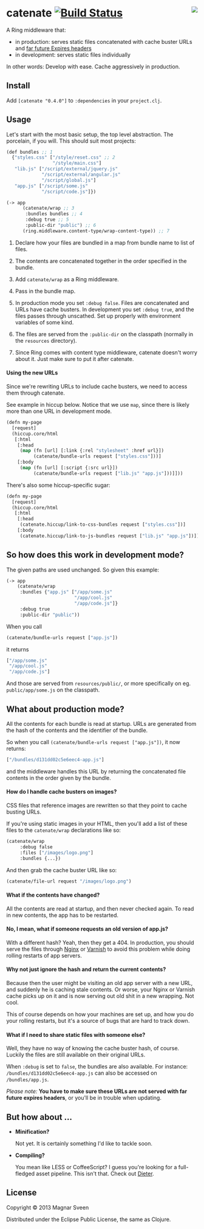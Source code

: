 # <img align="right" src="https://raw.github.com/magnars/catenate/master/concatenated.jpg"> catenate [![Build Status](https://secure.travis-ci.org/magnars/catenate.png)](http://travis-ci.org/magnars/catenate)

A Ring middleware that:

 - in production: serves static files concatenated with cache buster URLs and [far future Expires headers](http://developer.yahoo.com/performance/rules.html#expires)
 - in development: serves static files individually

In other words: Develop with ease. Cache aggressively in production.

## Install

Add `[catenate "0.4.0"]` to `:dependencies` in your `project.clj`.

## Usage

Let's start with the most basic setup, the top level abstraction. The
porcelain, if you will. This should suit most projects:

```cl
(def bundles ;; 1
  {"styles.css" ["/style/reset.css" ;; 2
                 "/style/main.css"]
   "lib.js" ["/script/external/jquery.js"
             "/script/external/angular.js"
             "/script/global.js"]
   "app.js" ["/script/some.js"
             "/script/code.js"]})

(-> app
      (catenate/wrap ;; 3
       :bundles bundles ;; 4
       :debug true ;; 5
       :public-dir "public") ;; 6
      (ring.middleware.content-type/wrap-content-type)) ;; 7
```

1. Declare how your files are bundled in a map from bundle name to
   list of files.

2. The contents are concatenated together in the order specified in the
   bundle.

3. Add `catenate/wrap` as a Ring middleware.

4. Pass in the bundle map.

5. In production mode you set `:debug false`. Files are concatenated
   and URLs have cache busters. In development you set `:debug true`,
   and the files passes through unscathed. Set up properly with
   environment variables of some kind.

6. The files are served from the `:public-dir` on the classpath
   (normally in the `resources` directory).

7. Since Ring comes with content type middleware, catenate doesn't
   worry about it. Just make sure to put it after catenate.

#### Using the new URLs

Since we're rewriting URLs to include cache busters, we need to access
them through catenate.

See example in hiccup below. Notice that we use `map`, since there is
likely more than one URL in development mode.

```cl
(defn my-page
  [request]
  (hiccup.core/html
   [:html
    [:head
     (map (fn [url] [:link {:rel "stylesheet" :href url}])
          (catenate/bundle-urls request ["styles.css"]))]
    [:body
     (map (fn [url] [:script {:src url}])
          (catenate/bundle-urls request ["lib.js" "app.js"]))]]))
```

There's also some hiccup-specific sugar:

```cl
(defn my-page
  [request]
  (hiccup.core/html
   [:html
    [:head
     (catenate.hiccup/link-to-css-bundles request ["styles.css"])]
    [:body
     (catenate.hiccup/link-to-js-bundles request ["lib.js" "app.js"])]]))
```

## So how does this work in development mode?

The given paths are used unchanged. So given this example:

```cl
(-> app
    (catenate/wrap
     :bundles {"app.js" ["/app/some.js"
                         "/app/cool.js"
                         "/app/code.js"]}
     :debug true
     :public-dir "public"))
```

When you call

```cl
(catenate/bundle-urls request ["app.js"])
```

it returns

```cl
["/app/some.js"
 "/app/cool.js"
 "/app/code.js"]
```

And those are served from `resources/public/`, or more specifically on
eg. `public/app/some.js` on the classpath.

## What about production mode?

All the contents for each bundle is read at startup. URLs are
generated from the hash of the contents and the identifier of the
bundle.

So when you call `(catenate/bundle-urls request ["app.js"])`, it now
returns:

```cl
["/bundles/d131dd02c5e6eec4-app.js"]
```

and the middleware handles this URL by returning the concatenated
file contents in the order given by the bundle.

#### How do I handle cache busters on images?

CSS files that reference images are rewritten so that they point to
cache busting URLs.

If you're using static images in your HTML, then you'll add a list of
these files to the `catenate/wrap` declarations like so:

```cl
(catenate/wrap
     :debug false
     :files ["/images/logo.png"]
     :bundles {...})
```

And then grab the cache buster URL like so:

```cl
(catenate/file-url request "/images/logo.png")
```

#### What if the contents have changed?

All the contents are read at startup, and then never checked again. To
read in new contents, the app has to be restarted.

#### No, I mean, what if someone requests an old version of app.js?

With a different hash? Yeah, then they get a 404. In production, you
should serve the files through [Nginx](http://nginx.org/) or
[Varnish](https://www.varnish-cache.org/) to avoid this problem while
doing rolling restarts of app servers.

#### Why not just ignore the hash and return the current contents?

Because then the user might be visiting an old app server with a new
URL, and suddenly he is caching stale contents. Or worse, your Nginx
or Varnish cache picks up on it and is now serving out old shit in a
new wrapping. Not cool.

This of course depends on how your machines are set up, and how you do
your rolling restarts, but it's a source of bugs that are hard to
track down.

#### What if I need to share static files with someone else?

Well, they have no way of knowing the cache buster hash, of course.
Luckily the files are still available on their original URLs.

When `:debug` is set to `false`, the bundles are also available. For
instance: `/bundles/d131dd02c5e6eec4-app.js` can also be accessed on
`/bundles/app.js`.

*Please note:* **You have to make sure these URLs are not served with
far future expires headers**, or you'll be in trouble when updating.

## But how about ...

 - **Minification?**

   Not yet. It is certainly something I'd like to tackle soon.

 - **Compiling?**

   You mean like LESS or CoffeeScript? I guess you're looking for a
   full-fledged asset pipeline. This isn't that. Check out
   [Dieter](https://github.com/edgecase/dieter).

## License

Copyright © 2013 Magnar Sveen

Distributed under the Eclipse Public License, the same as Clojure.
